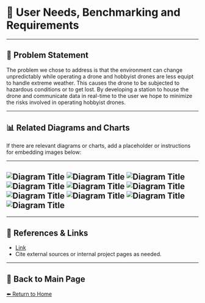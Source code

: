 # 📝 **User Needs, Benchmarking and Requirements**

---

## 📖 **Problem Statement**  
The problem we chose to address is that the environment can change unpredictably while operating a drone and hobbyist drones are less equipt to handle extreme weather. This causes the drone to be subjected to hazardous conditions or to get lost. By developing a station to house the drone and communicate data in real-time to the user we hope to minimize the risks involved in operating hobbyist drones. 

---

## 📊 **Related Diagrams and Charts**  
If there are relevant diagrams or charts, add a placeholder or instructions for embedding images below:

---
![Diagram Title](./image/314-User-needs-benchmarking-01.png)
![Diagram Title](./image/314-User-needs-benchmarking-02.png)
![Diagram Title](./image/314-User-needs-benchmarking-03.png)
![Diagram Title](./image/314-User-needs-benchmarking-04.png)
![Diagram Title](./image/314-User-needs-benchmarking-05.png)
![Diagram Title](./image/314-User-needs-benchmarking-06.png)
![Diagram Title](./image/314-User-needs-benchmarking-07.png)
![Diagram Title](./image/314-User-needs-benchmarking-08.png)
![Diagram Title](./image/314-User-needs-benchmarking-09.png)
![Diagram Title](./image/314-User-needs-benchmarking-10.png)
---

---

## 🔗 **References & Links**  
- [Link](https://docs.google.com/document/d/1v_SPvbiVTcpr9cm0a-lNTNSYukJGjEQE0ewYOTt53pA/edit?tab=t.0)  
- Cite external sources or internal project pages as needed.  

---

## 🔄 **Back to Main Page**  
[⬅️ Return to Home](./index.md)
```
